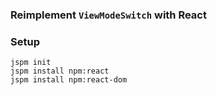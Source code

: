 
### Reimplement `ViewModeSwitch` with React

### Setup

```
jspm init
jspm install npm:react
jspm install npm:react-dom
```

